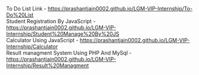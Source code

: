 To Do List Link - https://prashantjain0002.github.io/LGM-VIP-Internship/To-Do%20List <br>
Student Registration By JavaScript - https://prashantjain0002.github.io/LGM-VIP-Internship/Student%20Manage%20By%20JS <br>
Calculator Using JavaScript - https://prashantjain0002.github.io/LGM-VIP-Internship/Calculator <br>
Result managment System Using PHP And MySql - https://prashantjain0002.github.io/LGM-VIP-Internship/Result%20Managment
